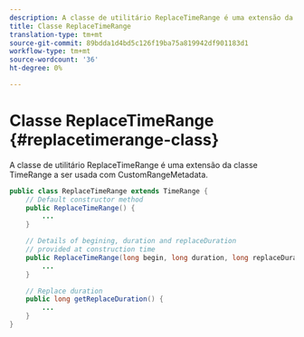 ```yaml
---
description: A classe de utilitário ReplaceTimeRange é uma extensão da classe TimeRange a ser usada com CustomRangeMetadata.
title: Classe ReplaceTimeRange
translation-type: tm+mt
source-git-commit: 89bdda1d4bd5c126f19ba75a819942df901183d1
workflow-type: tm+mt
source-wordcount: '36'
ht-degree: 0%

---
```



# Classe ReplaceTimeRange {#replacetimerange-class}

A classe de utilitário ReplaceTimeRange é uma extensão da classe TimeRange a ser usada com CustomRangeMetadata.

```java
public class ReplaceTimeRange extends TimeRange {
    // Default constructor method
    public ReplaceTimeRange() { 
        ... 
    }

    // Details of begining, duration and replaceDuration 
    // provided at construction time 
    public ReplaceTimeRange(long begin, long duration, long replaceDuration) { 
        ... 
    }

    // Replace duration
    public long getReplaceDuration() { 
        ... 
    }
}
```

